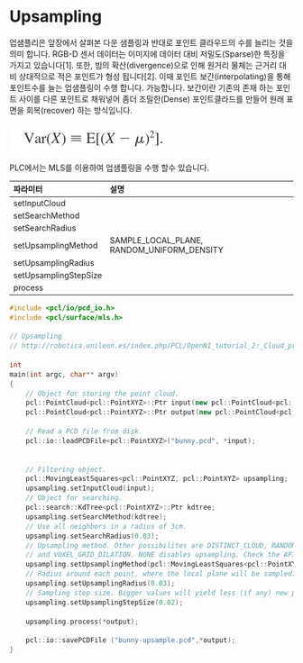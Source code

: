 # Upsampling

업샘플리은 앞장에서 살펴본 다운 샘플링과 반대로 포인트 클라우드의 수를 늘리는 것을 의미 합니다. RGB-D 센서 데이터는 이미지에 데이터 대비 저밀도\(Sparse\)한 특징을 가지고 있습니다\[1\]. 또한, 빔의 확산\(divergence\)으로 인해 원거리 물체는 근거리 대비 상대적으로 적은 포인트가 형성 됩니다\[2\]. 이때 포인트 보간\(interpolating\)을 통해 포인트수를 늘는 업샘플링이 수행 합니다. 가능합니다. 보간이란  기존의 존재 하는 포인트 사이를 다른 포인트로 채워넣어 좀더 조밀한\(Dense\) 포인트클라드를 만들어 원래 표면을 회복\(recover\) 하는  방식입니다. 

![](../../../.gitbook/assets/image%20%283%29.png)

PLC에서는 MLS를 이용하여 업샘플링을 수행 할수 있습니다. 



| 파라미터 | 설명 |
| :--- | :--- |
| setInputCloud |  |
| setSearchMethod |  |
| setSearchRadius |  |
| setUpsamplingMethod | SAMPLE\_LOCAL\_PLANE,  RANDOM\_UNIFORM\_DENSITY |
| setUpsamplingRadius |  |
| setUpsamplingStepSize |  |
| process |  |

```cpp
#include <pcl/io/pcd_io.h>
#include <pcl/surface/mls.h>

// Upsampling
// http://robotica.unileon.es/index.php/PCL/OpenNI_tutorial_2:_Cloud_processing_(basic)#Upsampling

int
main(int argc, char** argv)
{
	// Object for storing the point cloud.
	pcl::PointCloud<pcl::PointXYZ>::Ptr input(new pcl::PointCloud<pcl::PointXYZ>);
	pcl::PointCloud<pcl::PointXYZ>::Ptr output(new pcl::PointCloud<pcl::PointXYZ>);

	// Read a PCD file from disk.
	pcl::io::loadPCDFile<pcl::PointXYZ>("bunny.pcd", *input);


	// Filtering object.
	pcl::MovingLeastSquares<pcl::PointXYZ, pcl::PointXYZ> upsampling;
	upsampling.setInputCloud(input);
	// Object for searching.
	pcl::search::KdTree<pcl::PointXYZ>::Ptr kdtree;
	upsampling.setSearchMethod(kdtree);
	// Use all neighbors in a radius of 3cm.
	upsampling.setSearchRadius(0.03);
	// Upsampling method. Other possibilites are DISTINCT_CLOUD, RANDOM_UNIFORM_DENSITY
	// and VOXEL_GRID_DILATION. NONE disables upsampling. Check the API for details.
	upsampling.setUpsamplingMethod(pcl::MovingLeastSquares<pcl::PointXYZ, pcl::PointXYZ>::SAMPLE_LOCAL_PLANE);
	// Radius around each point, where the local plane will be sampled.
	upsampling.setUpsamplingRadius(0.03);
	// Sampling step size. Bigger values will yield less (if any) new points.
	upsampling.setUpsamplingStepSize(0.02);

	upsampling.process(*output);
	
	pcl::io::savePCDFile ("bunny-upsample.pcd",*output);
}
```



